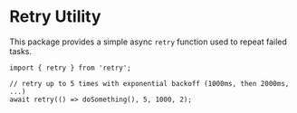 # Retry Utility

This package provides a simple async `retry` function used to repeat failed tasks.

```
import { retry } from 'retry';

// retry up to 5 times with exponential backoff (1000ms, then 2000ms, ...)
await retry(() => doSomething(), 5, 1000, 2);
```
